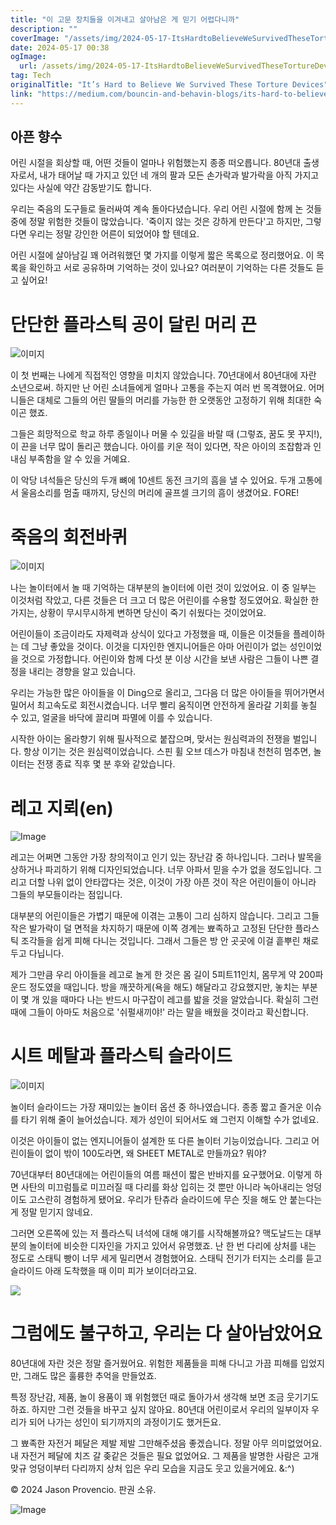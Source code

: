 ```yaml
---
title: "이 고문 장치들을 이겨내고 살아남은 게 믿기 어렵다니까"
description: ""
coverImage: "/assets/img/2024-05-17-ItsHardtoBelieveWeSurvivedTheseTortureDevices_0.png"
date: 2024-05-17 00:38
ogImage: 
  url: /assets/img/2024-05-17-ItsHardtoBelieveWeSurvivedTheseTortureDevices_0.png
tag: Tech
originalTitle: "It’s Hard to Believe We Survived These Torture Devices"
link: "https://medium.com/bouncin-and-behavin-blogs/its-hard-to-believe-we-survived-these-torture-devices-556a55fe8dc7"
---
```



## 아픈 향수

어린 시절을 회상할 때, 어떤 것들이 얼마나 위험했는지 종종 떠오릅니다. 80년대 출생자로서, 내가 태어날 때 가지고 있던 네 개의 팔과 모든 손가락과 발가락을 아직 가지고 있다는 사실에 약간 감동받기도 합니다.

우리는 죽음의 도구들로 둘러싸여 계속 돌아다녔습니다. 우리 어린 시절에 함께 논 것들 중에 정말 위험한 것들이 많았습니다. '죽이지 않는 것은 강하게 만든다'고 하지만, 그렇다면 우리는 정말 강인한 어른이 되었어야 할 텐데요.

어린 시절에 살아남길 꽤 어려워했던 몇 가지를 이렇게 짧은 목록으로 정리했어요. 이 목록을 확인하고 서로 공유하며 기억하는 것이 있나요? 여러분이 기억하는 다른 것들도 듣고 싶어요!

<div class="content-ad"></div>

# 단단한 플라스틱 공이 달린 머리 끈

![이미지](/assets/img/2024-05-17-ItsHardtoBelieveWeSurvivedTheseTortureDevices_0.png)

이 첫 번째는 나에게 직접적인 영향을 미치지 않았습니다. 70년대에서 80년대에 자란 소년으로써. 하지만 난 어린 소녀들에게 얼마나 고통을 주는지 여러 번 목격했어요. 어머니들은 대체로 그들의 어린 딸들의 머리를 가능한 한 오랫동안 고정하기 위해 최대한 숙이곤 했죠.

그들은 희망적으로 학교 하루 종일이나 머물 수 있길을 바랄 때 (그렇죠, 꿈도 못 꾸지!), 이 끈을 너무 많이 돌리곤 했습니다. 아이를 키운 적이 있다면, 작은 아이의 조잡함과 인내심 부족함을 알 수 있을 거예요.  

<div class="content-ad"></div>

이 악당 녀석들은 당신의 두개 뼈에 10센트 동전 크기의 흠을 낼 수 있어요. 두개 고통에서 울음소리를 멈출 때까지, 당신의 머리에 골프셀 크기의 흠이 생겼어요. FORE!

# 죽음의 회전바퀴

![이미지](/assets/img/2024-05-17-ItsHardtoBelieveWeSurvivedTheseTortureDevices_1.png)

나는 놀이터에서 놀 때 기억하는 대부분의 놀이터에 이런 것이 있었어요. 이 중 일부는 이것처럼 작았고, 다른 것들은 더 크고 더 많은 어린이를 수용할 정도였어요. 확실한 한 가지는, 상황이 무시무시하게 변하면 당신이 죽기 쉬웠다는 것이었어요.

<div class="content-ad"></div>

어린이들이 조금이라도 자제력과 상식이 있다고 가정했을 때, 이들은 이것들을 플레이하는 데 그냥 좋았을 것이다. 이것을 디자인한 엔지니어들은 아마 어린이가 없는 성인이었을 것으로 가정합니다. 어린이와 함께 다섯 분 이상 시간을 보낸 사람은 그들이 나쁜 결정을 내리는 경향을 알고 있습니다.

우리는 가능한 많은 아이들을 이 Ding으로 올리고, 그다음 더 많은 아이들을 뛰어가면서 밀어서 최고속도로 회전시켰습니다. 너무 빨리 움직이면 안전하게 올라갈 기회를 놓칠 수 있고, 얼굴을 바닥에 끌리며 파멸에 이를 수 있습니다.

시작한 아이는 올라향기 위해 필사적으로 붙잡으며, 맞서는 원심력과의 전쟁을 벌입니다. 항상 이기는 것은 원심력이었습니다. 스핀 휠 오브 데스가 마침내 천천히 멈추면, 놀이터는 전쟁 종료 직후 몇 분 후와 같았습니다.

# 레고 지뢰(en)

<div class="content-ad"></div>

![Image](/assets/img/2024-05-17-ItsHardtoBelieveWeSurvivedTheseTortureDevices_2.png)

레고는 어쩌면 그동안 가장 창의적이고 인기 있는 장난감 중 하나입니다. 그러나 발목을 상하거나 파괴하기 위해 디자인되었습니다. 너무 아파서 믿을 수가 없을 정도입니다. 그리고 더할 나위 없이 안타깝다는 것은, 이것이 가장 아픈 것이 작은 어린이들이 아니라 그들의 부모들이라는 점입니다.

대부분의 어린이들은 가볍기 때문에 이겪는 고통이 그리 심하지 않습니다. 그리고 그들 작은 발가락이 덜 면적을 차지하기 때문에 이쪽 경계는 뾰족하고 고정된 단단한 플라스틱 조각들을 쉽게 피해 다니는 것입니다. 그래서 그들은 방 안 곳곳에 이걸 흩뿌린 채로 두고 다닙니다.

제가 그만큼 우리 아이들을 레고로 놀게 한 것은 몸 길이 5피트11인치, 몸무게 약 200파운드 정도였을 때입니다. 방을 깨끗하게(욕을 해도) 해달라고 강요했지만, 놓치는 부분이 몇 개 있을 때마다 나는 반드시 마구잡이 레고를 밟을 것을 알았습니다. 확실히 그런 때에 그들이 아마도 처음으로 '쉬펄새끼야!' 라는 말을 배웠을 것이라고 확신합니다.

<div class="content-ad"></div>

# 시트 메탈과 플라스틱 슬라이드

![이미지](/assets/img/2024-05-17-ItsHardtoBelieveWeSurvivedTheseTortureDevices_3.png)

놀이터 슬라이드는 가장 재미있는 놀이터 옵션 중 하나였습니다. 종종 짧고 즐거운 이슈를 타기 위해 줄이 늘어섰습니다. 제가 성인이 되어서도 왜 그런지 이해할 수가 없네요.

이것은 아이들이 없는 엔지니어들이 설계한 또 다른 놀이터 기능이었습니다. 그리고 어린이들이 없이 밖이 100도라면, 왜 SHEET METAL로 만들까요? 뭐야?

<div class="content-ad"></div>

70년대부터 80년대에는 어린이들의 여름 패션이 짧은 반바지를 요구했어요. 이렇게 하면 사탄의 미끄럼틀로 미끄러질 때 다리를 화상 입히는 것 뿐만 아니라 녹아내리는 엉덩이도 고스란히 경험하게 됐어요. 우리가 탄츄라 슬라이드에 무슨 짓을 해도 안 붙는다는 게 정말 믿기지 않네요.

그러면 오른쪽에 있는 저 플라스틱 녀석에 대해 얘기를 시작해볼까요? 맥도날드는 대부분의 놀이터에 비슷한 디자인을 가지고 있어서 유명했죠. 난 한 번 다리에 상처를 내는 정도로 스태틱 빵이 너무 세게 밀리면서 경험했어요. 스태틱 전기가 터지는 소리를 듣고 슬라이드 아래 도착했을 때 이미 피가 보이더라고요.

<img src="https://miro.medium.com/v2/resize:fit:996/0*ZKOMASqA2Vv-X1se.gif" />

# 그럼에도 불구하고, 우리는 다 살아남았어요

<div class="content-ad"></div>

80년대에 자란 것은 정말 즐거웠어요. 위험한 제품들을 피해 다니고 가끔 피해를 입었지만, 그래도 많은 훌륭한 추억을 만들었죠.

특정 장난감, 제품, 놀이 용품이 꽤 위험했던 때로 돌아가서 생각해 보면 조금 웃기기도 하죠. 하지만 그런 것들을 바꾸고 싶지 않아요. 80년대 어린이로서 우리의 일부이자 우리가 되어 나가는 성인이 되기까지의 과정이기도 했거든요.

그 뾰족한 자전거 페달은 제발 제발 그만해주셨음 좋겠습니다. 정말 아무 의미없었어요. 내 자전거 페달에 치즈 갈 좆같은 것들은 필요 없었어요. 그 제품을 발명한 사람은 고개 맞규 엉덩이부터 다리까지 상처 입은 우리 모습을 지금도 웃고 있을거에요. &:^)

© 2024 Jason Provencio. 판권 소유.

<div class="content-ad"></div>


![Image](/assets/img/2024-05-17-ItsHardtoBelieveWeSurvivedTheseTortureDevices_4.png)
